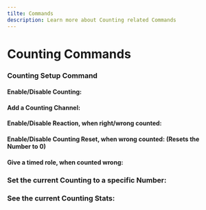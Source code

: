 ```yaml
---
tilte: Commands
description: Learn more about Counting related Commands
---
```

# Counting Commands

### Counting Setup Command

#### Enable/Disable Counting:
<command message = "%countsetup enable/disable" slash = "/count setup enable/disable" description="Enables/Disables the Counting Feature" permissions="MANAGE_SERVER"/>

#### Add a Counting Channel:
<command message = "%countsetup channel #channel" slash = "/count setup channel [channel]" description="Sets the Counting Channel, where you will count together." permissions="MANAGE_SERVER"/>

#### Enable/Disable Reaction, when right/wrong counted:
<command message = "%countsetup yesreact" slash = "/count setup yesreact" description="Enables Reactions in the Counting Channel, when counted right or wrong." permissions="MANAGE_SERVER"/>

<command message = "%countsetup noreact" slash = "/count setup noreact" description="Disables Reactions in the Counting Channel, when counted right or wrong." permissions="MANAGE_SERVER"/>

#### Enable/Disable Counting Reset, when wrong counted: (Resets the Number to 0)
<command message = "%countsetup yesreset" slash = "/count setup yesreset" description="Enables Counting reset, when a wrong Number has been sent." permissions="MANAGE_SERVER"/>

<command message = "%countsetup noreset" slash = "/count setup noreset" description="Disables Counting reset, when a wrong Number has been sent." permissions="MANAGE_SERVER"/>

#### Give a timed role, when counted wrong:
<command message = "%countsetup role <@role> <removeafter>" slash = "/count setup role [role] [removeafter]" description="Gives a timed role, when someone counted wrong and which will be removed after the provied time" permissions="MANAGE_SERVER"/>

### Set the current Counting to a specific Number:
<command message = "%setcount <number>" slash = "/count setcount <number>" description="Sets the current Counting to a specific Number from whereon the Counting will be continued" permission="MANAGE_SERVER"/>

### See the current Counting Stats:
<command message = "%count" slash = "/count stats" description="Gives you the current Counting Stats with the last counter, the current number, the highes count and more..."/>